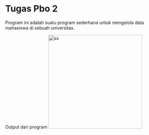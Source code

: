 # Tugas Pbo 2
Program ini adalah suatu program sederhana untuk mengelola data mahasiswa di sebuah universitas.

Output dari program 
<img width="300" alt="ss" src="https://user-images.githubusercontent.com/ss.png">
